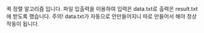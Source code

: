 퀵 정렬 알고리즘 입니다. 파일 입출력을 이용하여 입력은 data.txt로 출력은 result.txt에 받도록 했습니다.
주의! data.txt가 자동으로 안만들어지니 따로 만들어서 해야 정상 작동이 됩니다.
